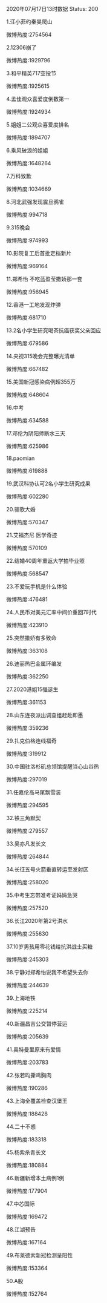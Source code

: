 2020年07月17日13时数据
Status: 200

1.汪小菲约秦昊爬山

微博热度:2754564

2.12306崩了

微博热度:1929796

3.和平精英717空投节

微博热度:1925615

4.孟佳观众喜爱度倒数第一

微博热度:1924934

5.姐姐二公观众喜爱度排名

微博热度:1894707

6.乘风破浪的姐姐

微博热度:1648264

7.万科致歉

微博热度:1034669

8.河北武强发现震旦鸦雀

微博热度:994718

9.315晚会

微博热度:974993

10.影院复工后首批定档新片

微博热度:969164

11.郑希怡 不吃蓝盈莹撒娇那一套

微博热度:956945

12.香港一工地发现炸弹

微博热度:681710

13.2名小学生研究喝茶抗癌获奖父亲回应

微博热度:679586

14.央视315晚会完整曝光清单

微博热度:667482

15.美国新冠感染病例超355万

微博热度:648604

16.中考

微博热度:634588

17.邓伦为阴阳师断水三天

微博热度:625986

18.paomian

微博热度:619888

19.武汉科协认可2名小学生研究成果

微博热度:602280

20.骊歌大婚

微博热度:570347

21.艾福杰尼 医学奇迹

微博热度:570109

22.结婚40周年重返大学拍毕业照

微博热度:568547

23.不爱玩手机是什么体验

微博热度:476481

24.人民币对美元汇率中间价重回7时代

微博热度:423910

25.突然撒娇有多致命

微博热度:363108

26.迪丽热巴金属环编发

微博热度:362250

27.2020港姐15强诞生

微博热度:361153

28.山东连夜派出调查组赶赴即墨

微博热度:359236

29.扎克伯格连线福奇

微博热度:319912

30.中国驻洛杉矶总领馆提醒当心山谷热

微博热度:297019

31.任嘉伦高马尾飘雪装

微博热度:294595

32.铁三角默契

微博热度:279557

33.吴亦凡发长文

微博热度:264844

34.长征五号火箭垂直转运至发射区

微博热度:258020

35.中考生忘带准考证妈妈急哭

微博热度:257520

36.长江2020年第2号洪水

微博热度:255630

37.10岁男孩用零花钱给抗洪战士买糖

微博热度:245303

38.宁静对郑希怡说我不希望失去你

微博热度:244639

39.上海地铁

微博热度:225214

40.新疆昌吉公交暂停营运

微博热度:205639

41.奥特曼里原来有爱情

微博热度:203783

42.张若昀撕鸡胸肉

微博热度:190286

43.上海全覆盖检查汉堡王

微博热度:188428

44.二十不惑

微博热度:183318

45.杨紫杀青长文

微博热度:180884

46.新疆新增本土病例1例

微博热度:177904

47.中芯国际

微博热度:169472

48.江湖预告

微博热度:167164

49.布莱德索新冠检测呈阳性

微博热度:153364

50.A股

微博热度:152764

